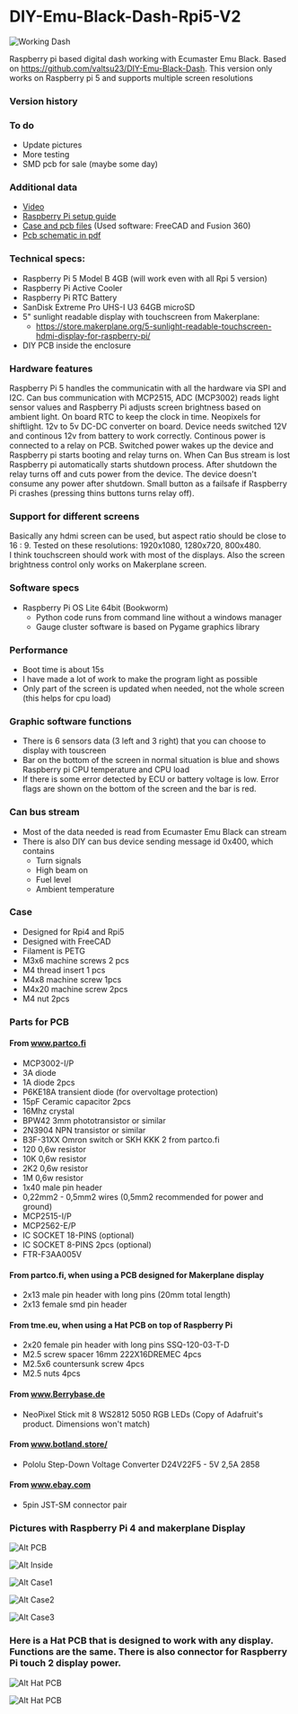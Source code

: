 # DIY-Emu-Black-Dash-Rpi5-V2

![Working Dash](https://github.com/valtsu23/Pictures/blob/main/DIY-Emu-Black-Dash/IMG_20240612_141538698.jpg)

Raspberry pi based digital dash working with Ecumaster Emu Black. 
Based on https://github.com/valtsu23/DIY-Emu-Black-Dash.
This version only works on Raspberry pi 5 and supports multiple screen resolutions

### Version history

### To do
- Update pictures
- More testing
- SMD pcb for sale (maybe some day)

### Additional data
  - [Video](https://youtu.be/x8BvJFvcHbc) 
  - [Raspberry Pi setup guide](https://drive.google.com/file/d/1KZesWHl7KMY-lIX4NdqELxCj08oUjc0y/view?usp=sharing)
  - [Case and pcb files](https://drive.google.com/file/d/1F2OR0nffseqO3x1aVwaf4AkE6jhCyLvB/view?usp=sharing) (Used software: FreeCAD and Fusion 360)
  - [Pcb schematic in pdf](https://drive.google.com/file/d/1KawKwaSzzWXQF_xuIObFZ1UPyJIFHP33/view?usp=drive_link)

### Technical specs:
- Raspberry Pi 5 Model B 4GB (will work even with all Rpi 5 version)
- Raspberry Pi Active Cooler
- Raspberry Pi RTC Battery
- SanDisk Extreme Pro UHS-I U3 64GB microSD
- 5" sunlight readable display with touchscreen from Makerplane:
  - https://store.makerplane.org/5-sunlight-readable-touchscreen-hdmi-display-for-raspberry-pi/
- DIY PCB inside the enclosure

### Hardware features
Raspberry Pi 5 handles the communicatin with all the hardware via SPI and I2C. Can bus communication with MCP2515, ADC (MCP3002) reads light sensor values and Raspberry Pi adjusts screen brightness based on ambient light. On board RTC to keep the clock in time. Neopixels for shiftlight. 12v to 5v DC-DC converter on board. Device needs switched 12V and continous 12v from battery to work correctly. Continous power is connected to a relay on PCB. Switched power wakes up the device and Raspberry pi starts booting and relay turns on. When Can Bus stream is lost Raspberry pi automatically starts shutdown process. After shutdown the relay turns off and cuts power from the device. The device doesn't consume any power after shutdown. Small button as a failsafe if Raspberry Pi crashes (pressing thins buttons turns relay off). 

### Support for different screens
Basically any hdmi screen can be used, but aspect ratio should be close to 16 : 9. Tested on these resolutions: 1920x1080, 1280x720, 800x480.  
I think touchscreen should work with most of the displays. Also the screen brightness control only works on Makerplane screen. 

### Software specs
- Raspberry Pi OS Lite 64bit (Bookworm)
  - Python code runs from command line without a windows manager
  - Gauge cluster software is based on Pygame graphics library
### Performance
  - Boot time  is about 15s
  - I have made a lot of work to make the program light as possible
  - Only part of the screen is updated when needed, not the whole screen (this helps for cpu load)
### Graphic software functions
- There is 6 sensors data (3 left and 3 right) that you can choose to display with touscreen
- Bar on the bottom of the screen in normal situation is blue and shows Raspberry pi CPU temperature and CPU load
- If there is some error detected by ECU or battery voltage is low. Error flags are shown on the bottom of the screen and the bar is red. 

### Can bus stream
- Most of the data needed is read from Ecumaster Emu Black can stream
- There is also DIY can bus device sending message id 0x400, which contains
  - Turn signals
  - High beam on
  - Fuel level
  - Ambient temperature

### Case
- Designed for Rpi4 and Rpi5
- Designed with FreeCAD
- Filament is PETG
- M3x6 machine screws 2 pcs
- M4 thread insert 1 pcs
- M4x8 machine screw 1pcs
- M4x20 machine screw 2pcs
- M4 nut 2pcs

### Parts for PCB
#### From www.partco.fi
  - MCP3002-I/P
  - 3A diode 
  - 1A diode 2pcs
  - P6KE18A transient diode (for overvoltage protection)
  - 15pF Ceramic capacitor 2pcs
  - 16Mhz crystal
  - BPW42 3mm phototransistor or similar
  - 2N3904 NPN transistor or similar
  - B3F-31XX Omron switch or SKH KKK 2 from partco.fi
  - 120 0,6w resistor
  - 10K 0,6w resistor
  - 2K2 0,6w resistor
  - 1M 0,6w resistor 
  - 1x40 male pin header
  - 0,22mm2 - 0,5mm2 wires (0,5mm2 recommended for power and ground)
  - MCP2515-I/P
  - MCP2562-E/P
  - IC SOCKET 18-PINS (optional)
  - IC SOCKET 8-PINS 2pcs (optional)
  - FTR-F3AA005V
#### From partco.fi, when using a PCB designed for Makerplane display
  - 2x13 male pin header with long pins (20mm total length)
  - 2x13 female smd pin header
#### From tme.eu, when using a Hat PCB on top of Raspberry Pi
  - 2x20 female pin header with long pins SSQ-120-03-T-D
  - M2.5 screw spacer 16mm 222X16DREMEC 4pcs
  - M2.5x6 countersunk screw 4pcs
  - M2.5 nuts 4pcs
#### From www.Berrybase.de
  - NeoPixel Stick mit 8 WS2812 5050 RGB LEDs (Copy of Adafruit's product. Dimensions won't match)
#### From www.botland.store/
  - Pololu Step-Down Voltage Converter D24V22F5 - 5V 2,5A 2858
#### From www.ebay.com
  - 5pin JST-SM connector pair

### Pictures with Raspberry Pi 4 and makerplane Display
![Alt PCB](https://github.com/valtsu23/Pictures/blob/main/DIY-Emu-Black-Dash/IMG_20240528_233423409.jpg)

![Alt Inside](https://github.com/valtsu23/Pictures/blob/main/DIY-Emu-Black-Dash/IMG_20240528_234437181.jpg)

![Alt Case1](https://github.com/valtsu23/Pictures/blob/main/DIY-Emu-Black-Dash/IMG_20240528_234606426.jpg)

![Alt Case2](https://github.com/valtsu23/Pictures/blob/main/DIY-Emu-Black-Dash/IMG_20240528_234642311.jpg)

![Alt Case3](https://github.com/valtsu23/Pictures/blob/main/DIY-Emu-Black-Dash/IMG_20240528_234623667.jpg)

### Here is a Hat PCB that is designed to work with any display. Functions are the same. There is also connector for Raspberry Pi touch 2 display power. 
![Alt Hat PCB](https://github.com/valtsu23/Pictures/blob/main/DIY-Emu-Black-Dash/IMG_20250207_003403716.jpg)

![Alt Hat PCB](https://github.com/valtsu23/Pictures/blob/main/DIY-Emu-Black-Dash/IMG_20250207_003448921.jpg)
